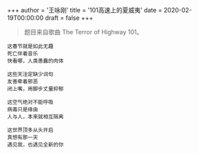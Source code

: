 +++
author = '王咏刚'
title = '101高速上的夏威夷'
date = 2020-02-19T00:00:00
draft = false
+++

> 题目来自歌曲 The Terror of Highway 101。

<div class="poem">

```
这春节就是如此无趣
死亡伴着音乐
快看哪，人类愚蠢的肉体

这些天注定缺少词句
友善牵着邪恶
闭上嘴，用脚步丈量抑郁

这空气绝对不能呼吸
病毒只是缘由
人与人，本来就相互隔离

这世界顶多从头开启
真想有那一天
遇见我，也遇见全新的你
```

</div>
